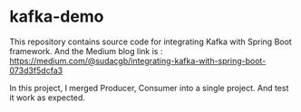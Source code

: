 # kafka-demo

This repository contains source code for integrating Kafka with Spring Boot framework.
And the Medium blog link is : https://medium.com/@sudacgb/integrating-kafka-with-spring-boot-073d3f5dcfa3

In this project, I merged Producer, Consumer into a single project. And test it work as expected. 
